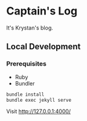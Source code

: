# Captain's Log

It's Krystan's blog.

## Local Development

### Prerequisites

* Ruby
* Bundler

```sh
bundle install
bundle exec jekyll serve
```

Visit <http://127.0.0.1:4000/>
